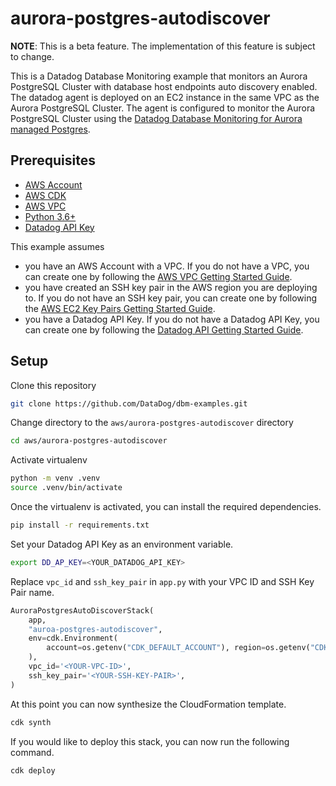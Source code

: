 
# aurora-postgres-autodiscover

**NOTE**: This is a beta feature. The implementation of this feature is subject to change.

This is a Datadog Database Monitoring example that monitors an Aurora PostgreSQL Cluster with database host endpoints auto discovery enabled. The datadog agent is deployed on an EC2 instance in the same VPC as the Aurora PostgreSQL Cluster. The agent is configured to monitor the Aurora PostgreSQL Cluster using the [Datadog Database Monitoring for Aurora managed Postgres](https://docs.datadoghq.com/database_monitoring/setup_postgres/aurora/?tab=postgres10).

## Prerequisites

* [AWS Account](https://aws.amazon.com/premiumsupport/knowledge-center/create-and-activate-aws-account/)
* [AWS CDK](https://docs.aws.amazon.com/cdk/latest/guide/getting_started.html#getting_started_prerequisites)
* [AWS VPC](https://docs.aws.amazon.com/vpc/latest/userguide/what-is-amazon-vpc.html)
* [Python 3.6+](https://www.python.org/downloads/)
* [Datadog API Key](https://app.datadoghq.com/account/settings#api)

This example assumes

* you have an AWS Account with a VPC. If you do not have a VPC, you can create one by following the [AWS VPC Getting Started Guide](https://docs.aws.amazon.com/vpc/latest/userguide/what-is-amazon-vpc.html).
* you have created an SSH key pair in the AWS region you are deploying to. If you do not have an SSH key pair, you can create one by following the [AWS EC2 Key Pairs Getting Started Guide](https://docs.aws.amazon.com/AWSEC2/latest/UserGuide/ec2-key-pairs.html#having-ec2-create-your-key-pair).
* you have a Datadog API Key. If you do not have a Datadog API Key, you can create one by following the [Datadog API Getting Started Guide](https://docs.datadoghq.com/account_management/api-app-keys/#add-an-api-key).

## Setup

Clone this repository

```bash
git clone https://github.com/DataDog/dbm-examples.git
```

Change directory to the `aws/aurora-postgres-autodiscover` directory

```bash
cd aws/aurora-postgres-autodiscover
```

Activate virtualenv

```bash
python -m venv .venv
source .venv/bin/activate
```

Once the virtualenv is activated, you can install the required dependencies.

```bash
pip install -r requirements.txt
```

Set your Datadog API Key as an environment variable.

```bash
export DD_AP_KEY=<YOUR_DATADOG_API_KEY>
```

Replace `vpc_id` and `ssh_key_pair` in `app.py` with your VPC ID and SSH Key Pair name.

```python
AuroraPostgresAutoDiscoverStack(
    app,
    "auroa-postgres-autodiscover",
    env=cdk.Environment(
        account=os.getenv("CDK_DEFAULT_ACCOUNT"), region=os.getenv("CDK_DEFAULT_REGION")
    ),
    vpc_id='<YOUR-VPC-ID>',
    ssh_key_pair='<YOUR-SSH-KEY-PAIR>',
)
```

At this point you can now synthesize the CloudFormation template.

```bash
cdk synth
```

If you would like to deploy this stack, you can now run the following command.

```bash
cdk deploy
```
